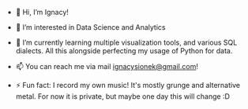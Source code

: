 - 👋 Hi, I’m Ignacy!
- 👀 I’m interested in Data Science and Analytics
- 🌱 I’m currently learning multiple visualization tools, and various SQL dialects. All this alongside perfecting my usage of Python for data.
- 📫 You can reach me via mail ignacysionek@gmail.com!

- ⚡ Fun fact: I record my own music! It's mostly grunge and alternative metal. For now it is private, but maybe one day this will change :D
